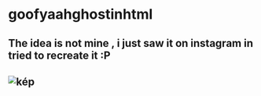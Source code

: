 # goofyaahghostinhtml

<h2>The idea is not mine , i just saw it on instagram in tried to recreate it :P <h2>

![kép](https://github.com/user-attachments/assets/665f170c-29fc-411c-b74f-8b4a8ef914ce)
